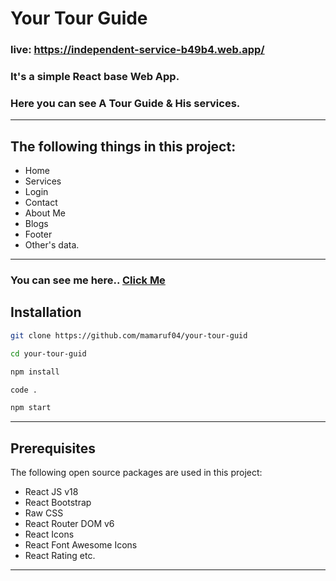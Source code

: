 # Your Tour Guide

### live: https://independent-service-b49b4.web.app/
### It's a simple React base Web App.
### Here you can see A Tour Guide & His services.
----
## The following things in this project:

* Home
* Services
* Login
* Contact
* About Me
* Blogs
* Footer
* Other's data.
----
### You can see me here.. [Click Me](https://independent-service-b49b4.web.app/)

## Installation

```bash
git clone https://github.com/mamaruf04/your-tour-guid
```

```bash
cd your-tour-guid
```

```bash
npm install
```

```bash
code .
```

```bash
npm start
```
----
## Prerequisites

The following open source packages are used in this project:
* React JS v18
* React Bootstrap
* Raw CSS
* React Router DOM v6
* React Icons
* React Font Awesome Icons
* React Rating etc.

----